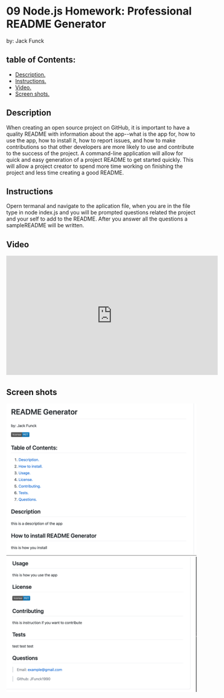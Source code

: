 # 09 Node.js Homework: Professional README Generator

by: Jack Funck

## table of Contents:
 - [ Description. ](#desc)
 - [ Instructions. ](#instr)
 - [ Video. ](#video)
 - [ Screen shots. ](#ss)

<a name="desc"></a>
## Description

When creating an open source project on GitHub, it is important to have a quality README with information about the app--what is the app for, how to use the app, how to install it, how to report issues, and how to make contributions so that other developers are more likely to use and contribute to the success of the project. A command-line application will allow for quick and easy generation of a project README to get started quickly. This will allow a project creator to spend more time working on finishing the project and less time creating a good README.

<a name="instr"></a>
## Instructions

Opern termanal and navigate to the aplication file, when you are in the file type in node index.js and you will be prompted questions related the project and your self to add to the README. After you answer all the questions a sampleREADME will be written.

<a name="video"></a>
## Video

<iframe width="560" height="315" src="https://www.youtube.com/embed/paATVK2i0ho" frameborder="0" allow="accelerometer; autoplay; clipboard-write; encrypted-media; gyroscope; picture-in-picture" allowfullscreen></iframe>

<a name="ss"></a>
## Screen shots

<img src="img/screone.png">

<img src="img/scretwo.png">



